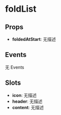 # foldList  

## Props  
- **foldedAtStart**: 无描述  

## Events  
无 Events  

## Slots  
- **icon**: 无描述
- **header**: 无描述
- **content**: 无描述
